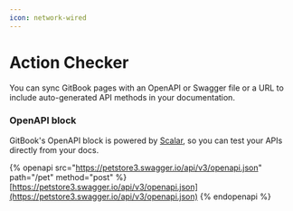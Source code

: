 ```yaml
---
icon: network-wired
---
```


# Action Checker

You can sync GitBook pages with an OpenAPI or Swagger file or a URL to include auto-generated API methods in your documentation.

### OpenAPI block

GitBook's OpenAPI block is powered by [Scalar](https://scalar.com/), so you can test your APIs directly from your docs.

{% openapi src="https://petstore3.swagger.io/api/v3/openapi.json" path="/pet" method="post" %}
[https://petstore3.swagger.io/api/v3/openapi.json](https://petstore3.swagger.io/api/v3/openapi.json)
{% endopenapi %}
